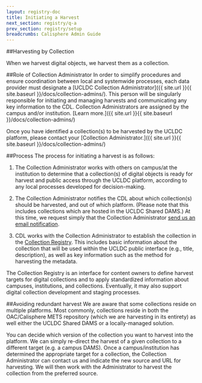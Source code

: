 ```yaml
---
layout: registry-doc
title: Initiating a Harvest
next_section: registry/q-a
prev_section: registry/setup
breadcrumbs: Calisphere Admin Guide
---
```


##Harvesting by Collection

When we harvest digital objects, we harvest them as a collection.

##Role of Collection Administrator
In order to simplify procedures and ensure coordination between local and systemwide processes, each data provider must designate a [UCLDC Collection Administrator]({{ site.url }}{{ site.baseurl }}/docs/collection-admins/). This person will be singularly responsible for initiating and managing harvests and communicating any key information to the CDL. Collection Administrators are assigned by the campus and/or institution. [Learn more.]({{ site.url }}{{ site.baseurl }}/docs/collection-admins/)

Once you have identified a collection(s) to be harvested by the UCLDC platform, please contact your [Collection Administrator.]({{ site.url }}{{ site.baseurl }}/docs/collection-admins/)

##Process
The process for initiating a harvest is as follows:

1. The Collection Administrator works with others on campus/at the institution to determine that a collection(s) of digital objects is ready for harvest and public access through the UCLDC platform, according to any local processes developed for decision-making.

2. The Collection Administrator notifies the CDL about which collection(s) should be harvested, and out of which platform. (Please note that this includes collections which are hosted in the UCLDC Shared DAMS.) At this time, we request simply that the Collection Administrator [send us an email notification](mailto:ucldc@ucop.edu).

3. CDL works with the Collection Administrator to establish the collection in the [Collection Registry](http://registry.cdlib.org). This includes basic information about the collection that will be used within the UCLDC public interface (e.g., title, description), as well as key information such as the method for harvesting the metadata.

<div class="note"><p>The Collection Registry is an interface for content owners to define harvest targets for digital collections and to apply standardized information about campuses, institutions, and collections. Eventually, it may also support digital collection development and staging processes.</p></div>

##Avoiding redundant harvest
We are aware that some collections reside on multiple platforms. Most commonly, collections reside in both the OAC/Calisphere METS repository (which we are harvesting in its entirety) as well either the UCLDC Shared DAMS or a locally-managed solution.

You can decide which version of the collection you want to harvest into the platform. We can simply re-direct the harvest of a given collection to a different target (e.g. a campus DAMS). Once a campus/institution has determined the appropriate target for a collection, the Collection Administrator can contact us and indicate the new source and URL for harvesting. We will then work with the Administrator to harvest the collection from the preferred source.

